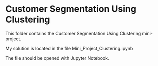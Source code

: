 # Customer Segmentation Using Clustering

This folder contains the Customer Segmentation Using Clustering mini-project. 

My solution is located in the file Mini_Project_Clustering.ipynb

The file should be opened with Jupyter Notebook.
